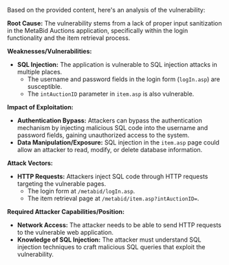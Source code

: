 Based on the provided content, here's an analysis of the vulnerability:

**Root Cause:** The vulnerability stems from a lack of proper input sanitization in the MetaBid Auctions application, specifically within the login functionality and the item retrieval process.

**Weaknesses/Vulnerabilities:**
- **SQL Injection:** The application is vulnerable to SQL injection attacks in multiple places.
  - The username and password fields in the login form (`logIn.asp`) are susceptible.
  - The `intAuctionID` parameter in `item.asp` is also vulnerable.

**Impact of Exploitation:**
- **Authentication Bypass:** Attackers can bypass the authentication mechanism by injecting malicious SQL code into the username and password fields, gaining unauthorized access to the system.
- **Data Manipulation/Exposure:** SQL injection in the `item.asp` page could allow an attacker to read, modify, or delete database information.

**Attack Vectors:**
- **HTTP Requests:** Attackers inject SQL code through HTTP requests targeting the vulnerable pages.
  - The login form at `/metabid/logIn.asp`.
  - The item retrieval page at `/metabid/item.asp?intAuctionID=`.

**Required Attacker Capabilities/Position:**
- **Network Access:** The attacker needs to be able to send HTTP requests to the vulnerable web application.
- **Knowledge of SQL Injection:** The attacker must understand SQL injection techniques to craft malicious SQL queries that exploit the vulnerability.